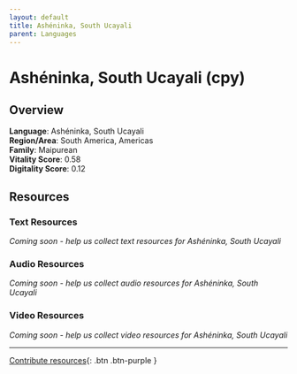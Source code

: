 ```yaml
---
layout: default
title: Ashéninka, South Ucayali
parent: Languages
---
```


# Ashéninka, South Ucayali (cpy)

## Overview

**Language**: Ashéninka, South Ucayali  
**Region/Area**: South America, Americas  
**Family**: Maipurean  
**Vitality Score**: 0.58  
**Digitality Score**: 0.12  

## Resources

### Text Resources
*Coming soon - help us collect text resources for Ashéninka, South Ucayali*

### Audio Resources
*Coming soon - help us collect audio resources for Ashéninka, South Ucayali*

### Video Resources
*Coming soon - help us collect video resources for Ashéninka, South Ucayali*

---

[Contribute resources](https://fairtrain.github.io/){: .btn .btn-purple }
